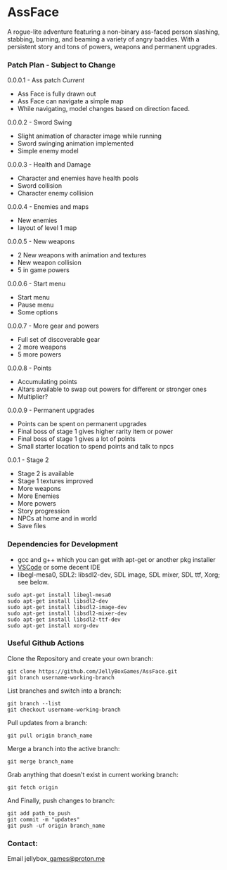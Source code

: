 # AssFace

A rogue-lite adventure featuring a non-binary ass-faced person slashing, stabbing, burning, and beaming a variety of angry baddies. With a persistent story and tons of powers, weapons and permanent upgrades.

### Patch Plan - Subject to Change
0.0.0.1 - Ass patch *Current*
* Ass Face is fully drawn out
* Ass Face can navigate a simple map
* While navigating, model changes based on direction faced.

0.0.0.2 - Sword Swing
* Slight animation of character image while running
* Sword swinging animation implemented
* Simple enemy model

0.0.0.3 - Health and Damage
* Character and enemies have health pools
* Sword collision
* Character enemy collision

0.0.0.4 - Enemies and maps
* New enemies
* layout of level 1 map

0.0.0.5 - New weapons
* 2 New weapons with animation and textures
* New weapon collision
* 5 in game powers

0.0.0.6 - Start menu
* Start menu
* Pause menu
* Some options

0.0.0.7 - More gear and powers
* Full set of discoverable gear
* 2 more weapons
* 5 more powers

0.0.0.8 - Points
* Accumulating points
* Altars available to swap out powers for different or stronger ones
* Multiplier?

0.0.0.9 - Permanent upgrades 
* Points can be spent on permanent upgrades
* Final boss of stage 1 gives higher rarity item or power
* Final boss of stage 1 gives a lot of points
* Small starter location to spend points and talk to npcs

0.0.1 - Stage 2
* Stage 2 is available
* Stage 1 textures improved
* More weapons
* More Enemies
* More powers
* Story progression
* NPCs at home and in world
* Save files
### Dependencies for Development
* gcc and g++ which you can get with apt-get or another pkg installer
* [VSCode](https://code.visualstudio.com/docs/setup/linux) or some decent IDE
* libegl-mesa0, SDL2: libsdl2-dev, SDL image, SDL mixer, SDL ttf, Xorg; see below.
 ```console
 sudo apt-get install libegl-mesa0
 sudo apt-get install libsdl2-dev
 sudo apt-get install libsdl2-image-dev
 sudo apt-get install libsdl2-mixer-dev
 sudo apt-get install libsdl2-ttf-dev
 sudo apt-get install xorg-dev
 ``` 
### Useful Github Actions

Clone the Repository and create your own branch:
```console
git clone https://github.com/JellyBoxGames/AssFace.git
git branch username-working-branch
```
List branches and switch into a branch:
```console
git branch --list
git checkout username-working-branch
```
Pull updates from a branch:
```console
git pull origin branch_name
```
Merge a branch into the active branch:
```console
git merge branch_name
```
Grab anything that doesn't exist in current working branch:
```console
git fetch origin
```
And Finally, push changes to branch:
```console
git add path_to_push
git commit -m "updates"
git push -uf origin branch_name
```

### Contact:
Email jellybox\_games@proton.me
